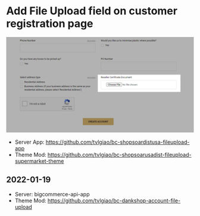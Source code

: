 # Add File Upload field on customer registration page

![Signup Form File Upload](img/singup-form-file-upload.png)

- Server App: https://github.com/tvlgiao/bc-shopsoardistusa-fileupload-app
- Theme Mod: https://github.com/tvlgiao/bc-shopsoarusadist-fileupload-supermarket-theme

## 2022-01-19

- Server: bigcommerce-api-app
- Theme Mod: https://github.com/tvlgiao/bc-dankshop-account-file-upload

